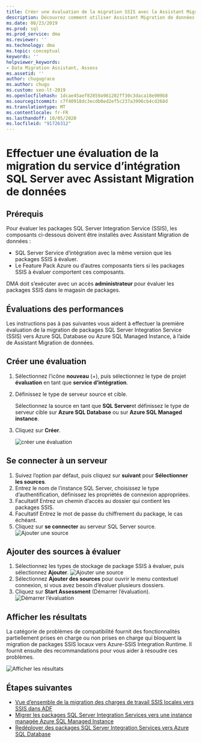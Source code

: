 ```yaml
---
title: Créer une évaluation de la migration SSIS avec la Assistant Migration de données
description: Découvrez comment utiliser Assistant Migration de données pour évaluer un service SSIS (SQL Server Integration Service) local avant de migrer vers Azure SQL Database ou Azure SQL Managed Instance
ms.date: 08/23/2019
ms.prod: sql
ms.prod_service: dma
ms.reviewer: ''
ms.technology: dma
ms.topic: conceptual
keywords: ''
helpviewer_keywords:
- Data Migration Assistant, Assess
ms.assetid: ''
author: chugugrace
ms.author: chugu
ms.custom: seo-lt-2019
ms.openlocfilehash: 1dcae45aef82859a961202ff30c3daca18e909b8
ms.sourcegitcommit: c7f40918dc3ecdb0ed2ef5c237a3996cb4cd268d
ms.translationtype: MT
ms.contentlocale: fr-FR
ms.lasthandoff: 10/05/2020
ms.locfileid: "91726312"
---
```

# <a name="perform-a-sql-server-integration-service-migration-assessment-with-data-migration-assistant"></a>Effectuer une évaluation de la migration du service d’intégration SQL Server avec Assistant Migration de données

## <a name="prerequisites"></a>Prérequis

Pour évaluer les packages SQL Server Integration Service (SSIS), les composants ci-dessous doivent être installés avec Assistant Migration de données :

- SQL Server Service d’intégration avec la même version que les packages SSIS à évaluer.
- Le Feature Pack Azure ou d’autres composants tiers si les packages SSIS à évaluer comportent ces composants.  

DMA doit s’exécuter avec un accès **administrateur** pour évaluer les packages SSIS dans le magasin de packages.

## <a name="performance-assessments"></a>Évaluations des performances

Les instructions pas à pas suivantes vous aident à effectuer la première évaluation de la migration de packages SQL Server Integration Service (SSIS) vers Azure SQL Database ou Azure SQL Managed Instance, à l’aide de Assistant Migration de données.

## <a name="create-an-assessment"></a>Créer une évaluation

1. Sélectionnez l’icône **nouveau** (+), puis sélectionnez le type de projet **évaluation** en tant que **service d’intégration**.

1. Définissez le type de serveur source et cible.

    Sélectionnez la source en tant que **SQL Server**et définissez le type de serveur cible sur **Azure SQL Database** ou sur **Azure SQL Managed instance**.

1. Cliquez sur **Créer**.

    ![créer une évaluation](media/dma-assess-ssis/dma-assess-ssis-create.png)

## <a name="connect-to-a-server"></a>Se connecter à un serveur

1. Suivez l’option par défaut, puis cliquez sur **suivant** pour **Sélectionner les sources**.
1. Entrez le nom de l’instance SQL Server, choisissez le type d’authentification, définissez les propriétés de connexion appropriées.
1. Facultatif Entrez un chemin d’accès au dossier qui contient les packages SSIS.
1. Facultatif Entrez le mot de passe du chiffrement du package, le cas échéant.
1. Cliquez sur **se connecter** au serveur SQL Server source.
  ![Ajouter une source](media/dma-assess-ssis/dma-assess-ssis-addsource.png)

## <a name="add-sources-to-assess"></a>Ajouter des sources à évaluer

1. Sélectionnez les types de stockage de package SSIS à évaluer, puis sélectionnez **Ajouter**.
![Ajouter une source](media/dma-assess-ssis/dma-assess-ssis-addsource-type.png)
1. Sélectionnez **Ajouter des sources** pour ouvrir le menu contextuel connexion, si vous avez besoin d’évaluer plusieurs dossiers.
1. Cliquez sur **Start Assessment** (Démarrer l’évaluation).
  ![Démarrer l’évaluation](media/dma-assess-ssis/dma-assess-ssis-assess.png)

## <a name="view-results"></a>Afficher les résultats

La catégorie de problèmes de compatibilité fournit des fonctionnalités partiellement prises en charge ou non prises en charge qui bloquent la migration de packages SSIS locaux vers Azure-SSIS Integration Runtime. Il fournit ensuite des recommandations pour vous aider à résoudre ces problèmes.

![Afficher les résultats](media/dma-assess-ssis/dma-assess-ssis-result.png)

## <a name="next-steps"></a>Étapes suivantes

- [Vue d’ensemble de la migration des charges de travail SSIS locales vers SSIS dans ADF](/azure/data-factory/scenario-ssis-migration-overview)
- [Migrer les packages SQL Server Integration Services vers une instance managée Azure SQL Managed Instance](/azure/dms/how-to-migrate-ssis-packages-managed-instance)
- [Redéployer des packages SQL Server Integration Services vers Azure SQL Database](/azure/dms/how-to-migrate-ssis-packages)